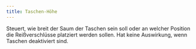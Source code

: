 ```yaml
---
title: Taschen-Höhe
---
```


Steuert, wie breit der Saum der Taschen sein soll oder an welcher Position die Reißverschlüsse platziert werden sollen. Hat keine Auswirkung, wenn Taschen deaktiviert sind. 

